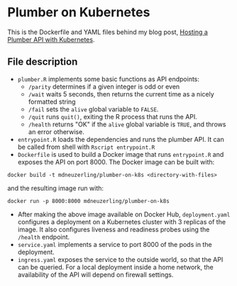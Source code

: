 # Plumber on Kubernetes

This is the Dockerfile and YAML files behind my blog post, [Hosting a Plumber API with Kubernetes](https://mdneuzerling.com/post/hosting-a-plumber-api-with-kubernetes/).

## File description

* `plumber.R` implements some basic functions as API endpoints:
    * `/parity` determines if a given integer is odd or even
    * `/wait` waits 5 seconds, then returns the current time as a nicely formatted string
    * `/fail` sets the `alive` global variable to `FALSE`.
    * `/quit` runs `quit()`, exiting the R process that runs the API.
    * `/health` returns "OK" if the `alive` global variable is `TRUE`, and throws an error otherwise.
* `entrypoint.R` loads the dependencies and runs the plumber API. It can be called from shell with `Rscript entrypoint.R`
* `Dockerfile` is used to build a Docker image that runs `entrypoint.R` and exposes the API on port 8000. The Docker image can be built with:
```
docker build -t mdneuzerling/plumber-on-k8s <directory-with-files>
```
and the resulting image run with:
```
docker run -p 8000:8000 mdneuzerling/plumber-on-k8s
```
* After making the above image available on Docker Hub, `deployment.yaml` configures a deployment on a Kubernetes cluster with 3 replicas of the image. It also configures liveness and readiness probes using the `/health` endpoint.
* `service.yaml` implements a service to port 8000 of the pods in the deployment.
* `ingress.yaml` exposes the service to the outside world, so that the API can be queried. For a local deployment inside a home network, the availability of the API will depend on firewall settings.
